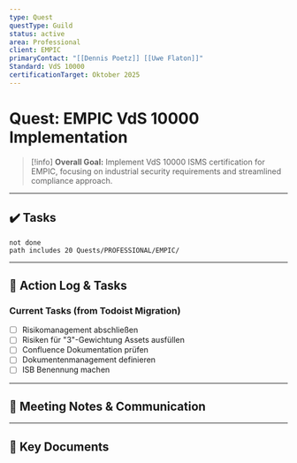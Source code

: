 ```yaml
---
type: Quest
questType: Guild
status: active
area: Professional
client: EMPIC
primaryContact: "[[Dennis Poetz]] [[Uwe Flaton]]"
Standard: VdS 10000
certificationTarget: Oktober 2025
---
```


# Quest: EMPIC VdS 10000 Implementation

> [!info]
> **Overall Goal:** Implement VdS 10000 ISMS certification for EMPIC, focusing on industrial security requirements and streamlined compliance approach.

---

## ✔️ Tasks

```tasks
not done
path includes 20 Quests/PROFESSIONAL/EMPIC/
```

---

## 📝 Action Log & Tasks

### Current Tasks (from Todoist Migration)
- [ ] Risikomanagement abschließen
- [ ] Risiken für "3"-Gewichtung Assets ausfüllen  
- [ ] Confluence Dokumentation prüfen
- [ ] Dokumentenmanagement definieren
- [ ] ISB Benennung machen

---
## 💬 Meeting Notes & Communication


---
## 📎 Key Documents
